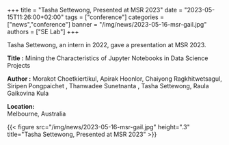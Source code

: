 +++
title = "Tasha Settewong, Presented at MSR 2023"
date = "2023-05-15T11:26:00+02:00"
tags = ["conference"]
categories = ["news","conference"]
banner = "/img/news/2023-05-16-msr-gail.jpg"
authors = ["SE Lab"]
+++

Tasha Settewong, an intern in 2022, gave a presentation at MSR 2023.

**Title :** 
Mining the Characteristics of Jupyter Notebooks in Data Science Projects

**Author :** 
Morakot Choetkiertikul, Apirak Hoonlor, Chaiyong Ragkhitwetsagul, Siripen Pongpaichet , Thanwadee Sunetnanta , Tasha Settewong, Raula Gaikovina Kula

**Location:** <br>
Melbourne, Australia

{{< figure src="/img/news/2023-05-16-msr-gail.jpg" height=".3" title="Tasha Settewong, Presented at MSR 2023" >}}